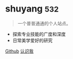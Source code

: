 <!-- _coverpage.md -->


# shuyang <small>532</small>

> 一个普普通通的个人站点。

- 探索专业技能的广度和深度
- 日常美学爱好的研究

[Github](https://github.com/shuyang532)
[认识我](about)
